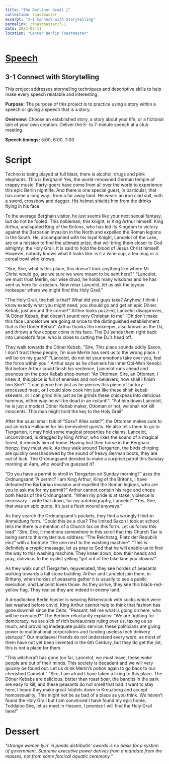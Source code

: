 ```yaml
---
title: "The Berliner Grail 🎠"
collection: toastmaster
excerpt: "3-1 Connect with Storytelling"
permalink: /toastmaster/3-1
date: 2023-07-11
location: "Center Berlin Toastmaster"
---
```


# [Speech](https://drive.google.com/file/d/183Lshe30eRPsF4g3h2NRZSPRqbt9iLhn/view?usp=sharing)



## 3-1 Connect with Storytelling

This project addresses storytelling techniques and descriptive skills to help make every speech relatable and interesting.

**Purpose:** The purpose of this project is to practice using a story within a speech or giving a speech that is a story.


**Overview:** Choose an established story, a story about your life, or a fictional tale of your own creation. Deliver the 5- to 7-minute speech at a club meeting.


**Speech timings:** 5:00, 6:00, 7:00


# Script

Techno is being played at full blast, there is alcohol, drugs and pink elephants. This is Berghain! Yes, the world-renowned German temple of crappy music. Party-goers have come from all over the world to experience this epic Berlin nightlife. And there is one special guest, in particular, that has come a long way…from a far away land. He wears an iron clad suit, with a sword, crossbow and dagger. His helmet shields him from the drinks flying in his face.

To the average Berghain visitor, he just seems like your next sexual fantasy, but do not be fooled. This nobleman, this knight, is King Arthur himself. King Arthur, undisputed King of the Britons, who has led its Kingdom to victory against the Barbarian invasion in the North and expelled the Roman legions in the South. He, accompanied with his loyal Knight, Lancelot of the Lake, are on a mission to find the ultimate prize, that will bring them closer to God almighty: the Holy Grail. It is said to hold the blood of Jesus Christ himself. However, nobody knows what it looks like: is it a wine cup, a tea mug or a cereal bowl who knows. 

“Sire, Sire, what is this place, this doesn’t look anything like where Mr. Christ would go, are we sure we were meant to be sent here?" “Lancelot, we must trust Merlin, our wise druid, he holds many wisdoms and he has sent us here for a reason. Now relax Lancelot, let us ask the joyous Innkeeper where we might find this Holy Grail.”

“The Holy Grail, the hell is that? What did you guys take? Anyhow, I think I know exactly what you might need, you should go and get an epic Döner Kebab, just around the corner!” Arthur looks puzzled, Lancelot disapproves, “A Döner Kebab, that doesn’t sound very Christian to me” “Oh don’t make this face Lancelot we are going at once to the distinguished establishment that is the Döner Kebab”. Arthur thanks the innkeeper, also known as the DJ, and throws a few copper coins in his face. The DJ sends them right back into Lancelot’s face, who is close to cutting the DJ’s head off.

They walk towards the Döner Kebab, "Sire, This place sounds oddly Saxon, I don’t trust these people, I’m sure Merlin has sent us to the wrong place. I will be on my guard" “Lancelot, do not let your emotions take over you, feel the force within you.” Arthur says as he channels his inner Obi-Wan Kenobi. But before Arthur could finish his sentence, Lancelot runs ahead and pounces on the poor Kebab shop owner: “An Ottoman, Sire, an Ottoman, I knew it, this place is full of enemies and non-believers, how shall I finish him Sire?” “I can pierce him just as he pierces this piece of factory-processed meat, or I could slow cook him just like these shish kebab skewers, or I can grind him just as he grinds these chickpeas into delicious hummus, either way he will be dead in an instant!”. “Put him down Lancelot, he is just a modest Döner Kebab maker, Ottoman or not, we shall not kill innocents. This man might hold the key to the Holy Grail”

After the usual small talk of “Soss? Alles salat?”, the Ottoman makes sure to put an extra Halloumi for his benevolent guests. He also tells them to go to Tiergarten, it may hold some magical properties he claims. Lancelot, unconvinced, is dragged by King Arthur, who likes the sound of a magical forest, it reminds him of home. Having lost their horse in the Berghain frenzy, they must walk. As they walk around Tiergarten, the birds chirping are quickly overshadowed by the sound of heavy German boots, they are out of luck. The Ordnungsamt decided to make a surprise patrol this Sunday morning at 4am, who would’ve guessed it?

“Do you have a permit to stroll in Tiergarten on Sunday morning?” asks the Ordnungsamt “A permit? I am King Arthur, King of the Britons, I have defeated the Barbarian invasion and expelled the Roman legions, who are you to ask me for my permit?” Arthur cannot contain his rage and chops both heads of the Ordnungsamt. “When my pride is at stake, violence is necessary… write that down, for my autobiography, Lancelot”. “Yes, Sire, that was an epic quote, it’s just a flesh wound anyways.”

As they search the Ordnungsamt’s pockets, they find a wrongly filled-in Anmeldung form. “Could this be a clue? The limited Saxon I took at school tells me there is a mention of a Church tax on this form. Let us follow this lead” “Sire, Sire, it mentions somewhere in this scroll that this Church Tax is being sent to this mysterious address: “The Reichstag, Platz der Republik einz” with a footnote “the one next to the washing machine”. “This is definitely a cryptic message, let us pray to God that he will enable us to find the way to this washing machine. They kneel down, bow their heads and pray, oblivious to the cyclist yelling “get out of the bike lane you clowns!”

As they walk out of Tiergarten, rejuvenated, they see hordes of peasants walking towards a tall stone building. Arthur and Lancelot join them, in Brittany, when hordes of peasants gather it is usually to see a public execution, and Lancelot loves those. As they arrive, they see this black-red-yellow flag. They realise they are indeed in enemy land.

A dreadlocked Berlin hipster is wearing Birkenstock with socks which were last washed before covid, King Arthur cannot help to think that fashion has gone downhill since the Celts. “Peasant, tell me what is going on here, who will be executed?” The Berliner reluctantly explains: “We are fighting for democracy, we are sick of rich bureaucrats ruling over us, taxing us so much, and providing inadequate public service, these politicians are giving power to multinational corporations and funding useless tech delivery startups!” Our mediaeval friends do not understand every word, as most of them have not yet been invented in the 6th Century, but they do get the jist, this is not a place for them.

“This witchcraft has gone too far, Lancelot, we must leave, these woke people are out of their minds. This society is decadent and we will very quickly be found out. Let us drink Merlin’s potion again to go back to our cherished Camelot.” “Sire, I am afraid I have taken a liking to this place. The Döner Kebabs are delicious, better than roast boar, the bandits in the park are easy to kill, and these peasants do not smell that bad. I want to stay here, I heard they make great falafels down in Kreuzberg and accept homosexuality. This might not be as bad of a place as you think. We haven’t found the Holy Grail but I am convinced I have found my epic home, Toddaloo Sire, let us meet in Heaven, I promise I will find the Holy Grail here!” 


# Dessert

*“strange women lyin' in ponds distributin' swords is no basis for a system of government. Supreme executive power derives from a mandate from the masses, not from some farcical aquatic ceremony.”*

